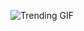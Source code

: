 ![Trending GIF](https://media1.giphy.com/media/v1.Y2lkPThiYjIxNzcyY3A4NTUxem9kNWUxODNpcGphNjE5M3N1b2RvZ2NpMjF3YXY4eDBqMiZlcD12MV9naWZzX3NlYXJjaCZjdD1n/2jMtpIi8mhE8ctiMtK/giphy.gif)
